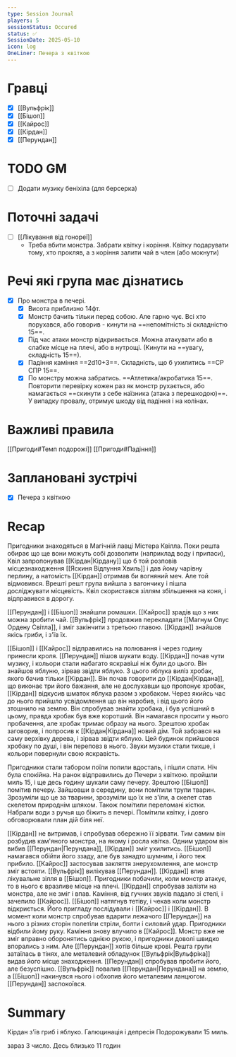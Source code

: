 ```yaml
---
type: Session Journal
players: 5
sessionStatus: Occured
status: ✅
SessionDate: 2025-05-10
icon: log
OneLiner: Печера з квіткою
---
```


# Гравці
- [x] [[Вульфрік]]
- [x] [[Бішоп]]
- [x] [[Кайрос]]
- [x] [[Кірдан]]
- [x] [[Перундан]]

# TODO GM
- [ ] Додати музику беніхіла (для берсерка)

# Поточні задачі
* [ ] [[Лікування від гонореї]]
	* Треба вбити монстра. Забрати квітку і коріння. Квітку подарувати тому, хто прокляв, а з коріння залити чай в член (або мокнути)

# Речі які група має дізнатись
* [x]  Про монстра в печері.
	* [x] Висота приблизно 14фт.
	- [x] Монстр бачить тільки перед собою. Але гарно чує. Всі хто порухався, або говорив - кинути на ==непомітність зі складністю 15==.
	- [x] Під час атаки монстр відкривається. Можна атакувати або в слабке місце на плечі, або в нутрощі.  (Кинути на ==увагу, складність 15==).
	- [x] Падіння каміння ==2d10+3==. Складність, що б ухилитись ==СР СПР 15==.
	- [x] По монстру можна забратись. ==Атлетика/акробатика 15==. Повторити перевірку кожен раз як монстр рухається, або намагається ==скинути з себе наїзника (атака з перешкодою)==. У випадку провалу, отримує шкоду від падіння і на колінах. 
# Важливі правила
[[Пригоди#Темп подорожі]]
[[Пригоди#Падіння]]
# Заплановані зустрічі
- [x]  Печера з квіткою

# Recap
Пригодники знаходяться в Магічній лавці Містера Квілла. Поки решта обирає що ще вони можуть собі дозволити (наприклад воду і припаси), Квіл запропонував [[Кірдан|Кірдану]] що б той розповів місцезнаходження [[Яскиня Відлуння Хвиль]] і дав йому чарівну перлину, а натомість [[Кірдан]] отримав би вогняний меч. Але той відмовився. Врешті решт група вийшла з вагончику і пішла досліджувати місцевість. Квіл скористався зіллям збільшення на коня, і відправився в дорогу. 

[[Перундан]] і [[Бішоп]] знайшли ромашки. [[Кайрос]] зрадів що з них можна зробити чай. [[Вульфрік]] продовжив перекладати [[Магнум Опус Ордену Світла]], і зміг закінчити з третьою главою. [[Кірдан]] знайшов якісь гриби, і з'їв їх. 

[[Бішоп]] і [[Кайрос]] відправились на полювання і через годину принесли кроля. [[Перундан]] пішов шукати воду. [[Кірдан]] почав чути музику, і кольори стали набагато яскравіші ніж були до цього. Він знайшов яблуню, зірвав звідти яблуко. З цього яблука виліз хробак, якого бачив тільки [[Кірдан]]. Він почав говорити до [[Кірдан|Кірдана]], що виконає три його бажання, але не дослухавши що пропонує хробак, [[Кірдан]] відкусив шматок яблука разом з хробаком. Через якийсь час до нього прийшло усвідомлення що він наробив, і від цього його зтошнило на землю. Він спробував знайти хробака, і був успішний в цьому, правда хробак був вже коротший. Він намагався просити у нього пробачення, але хробак тримає образу на нього. Зрештою хробак заговорив, і попросив к [[Кірдан|Кірдана]] новий дім. Той забрався на саму верхівку дерева, і зірвав звідти яблуко. Цей будинок прийшовся хробаку по душі, і він переповз в нього. Звуки музики стали тихше, і кольори повернули свою яскравість. 

Пригодники стали табором поїли попили вдосталь, і пішли спати. Ніч була спокійна. На ранок відправились до Печери з квіткою. пройшли миль 15, і ще десь годину шукали саму печеру.  Зрештою [[Бішоп]] помітив печеру. Зайшовши в середину, вони помітили трупи тварин. Зрозуміли що це за тварини, зрозуміли що їх не з'їли, а скелет став скелетом природнім шляхом. Також помітили переломані кістки. Набрали води з ручья що біжить в печері. Помітили квітку, і довго обговорювали план дій біля неї.

[[Кірдан]] не витримав, і спробував обережно її зірвати. Тим самим він розбудив кам'яного монстра, на якому і росла квітка. Одним ударом він вибив [[Перундан|Перундана]], [[Кірдан]] зміг ухилитись. [[Бішоп]] намагався обійти його ззаду, але був занадто шумним, і його теж прибило. [[Кайрос]] застосував закляття знерухомлення, але монстр зміг встояти. [[Вульфрік]] вилікував [[Перундан]]. [[Кірдан]] влив лікувальне зілля в [[Бішоп]]. Пригодники побачили, коли монстр атакує, то в нього є вразливе місце на плечі. [[Кірдан]] спробував залізти на монстра, але не зміг і впав. Каміння, від гучних звуків падало зі стелі, і зачепило [[Кайрос]]. [[Бішоп]] натягнув тетіву, і чекав коли монстр відкриється. Його пригладу послідували і [[Кайрос]] і [[Кірдан]]. В момент коли монстр спробував вдарити лежачого [[Перундан]] на нього з різних сторін полетіли стріли, болти і силовий удар. Пригодники відбили йому руку. Каміння знову влучило в [[Кайрос]]. Монстр вже не зміг вправно оборонятись однією рукою, і пригодники доволі швидко впорались з ним. Але [[Перундан]] хотів більше крові. Решта групи затаїлась в тінях, але металевий обладунок [[Вульфрік|Вульфріка]] видав його місце знаходження. [[Перундан]] спробував пробити його, але безуспішно.  [[Вульфрік]] повалив [[Перундан|Перундана]]  на землю, а [[Бішоп]] накинувся нього  і обхопив його металевим ланцюгом. [[Перундан]] заспокоївся. 
# Summary

Кірдан з'їв гриб і яблуко. Галюцинація і депресія
Подорожували 15 миль.

зараз 3 число.  Десь близько 11 годин